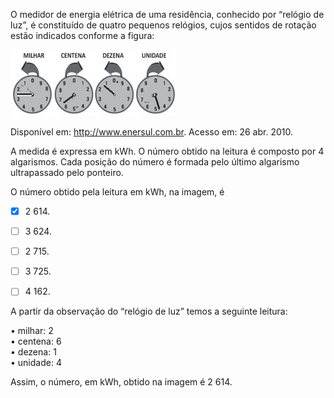

O medidor de energia elétrica de uma residência, conhecido por “relógio de luz”, é constituído de quatro pequenos relógios, cujos sentidos de rotação estão indicados conforme a figura:

![](5887ddf3-8fa2-9a4e-f2d6-4d45a4dcbd47.png)

Disponível em: http://www.enersul.com.br. Acesso em: 26 abr. 2010.

A medida é expressa em kWh. O número obtido na leitura é composto por 4 algarismos. Cada posição do número é formada pelo último algarismo ultrapassado pelo ponteiro.

O número obtido pela leitura em kWh, na imagem, é



- [x] 2 614.
- [ ] 3 624.
- [ ] 2 715.
- [ ] 3 725.
- [ ] 4 162.


A partir da observação do “relógio de luz” temos a seguinte leitura:

• milhar: 2\
• centena: 6\
• dezena: 1\
• unidade: 4

Assim, o número, em kWh, obtido na imagem é 2 614.

        
